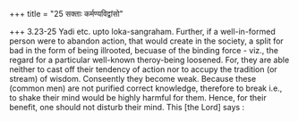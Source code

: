 +++
title = "25 सक्ताः कर्मण्यविद्वांसो"

+++
3.23-25 Yadi etc. upto loka-sangraham. Further, if a well-in-formed
person were to abandon action, that would create in the society, a split
for bad in the form of being illrooted, becuase of the binding force -
viz., the regard for a particular well-known theroy-being loosened. For,
they are able neither to cast off their tendency of action nor to accupy
the tradition (or stream) of wisdom. Conseently they become weak.
Because these (common men) are not purified correct knowledge, therefore
to break i.e., to shake their mind would be highly harmful for them.
Hence, for their benefit, one should not disturb their mind. This \[the
Lord\] says :
